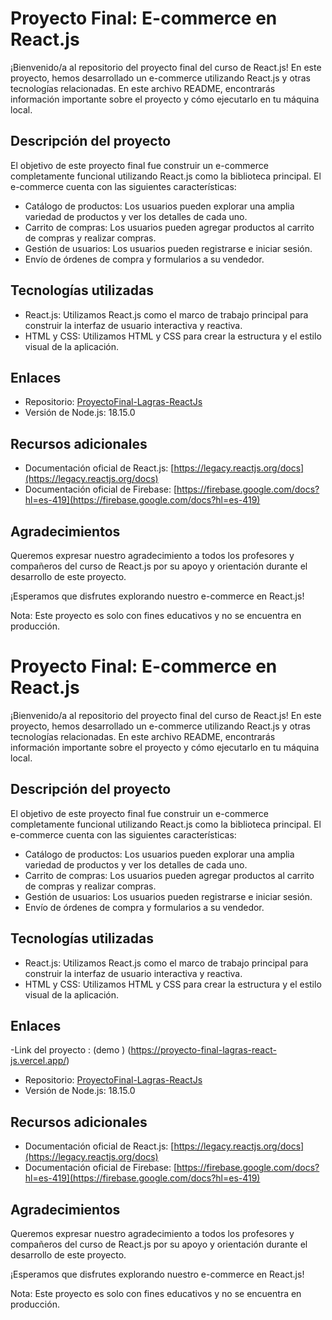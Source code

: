 # Proyecto Final: E-commerce en React.js

¡Bienvenido/a al repositorio del proyecto final del curso de React.js! En este proyecto, hemos desarrollado un e-commerce utilizando React.js y otras tecnologías relacionadas. En este archivo README, encontrarás información importante sobre el proyecto y cómo ejecutarlo en tu máquina local.

## Descripción del proyecto

El objetivo de este proyecto final fue construir un e-commerce completamente funcional utilizando React.js como la biblioteca principal. El e-commerce cuenta con las siguientes características:

- Catálogo de productos: Los usuarios pueden explorar una amplia variedad de productos y ver los detalles de cada uno.
- Carrito de compras: Los usuarios pueden agregar productos al carrito de compras y realizar compras.
- Gestión de usuarios: Los usuarios pueden registrarse e iniciar sesión.
- Envío de órdenes de compra y formularios a su vendedor.

## Tecnologías utilizadas

- React.js: Utilizamos React.js como el marco de trabajo principal para construir la interfaz de usuario interactiva y reactiva.
- HTML y CSS: Utilizamos HTML y CSS para crear la estructura y el estilo visual de la aplicación.

## Enlaces

- Repositorio: [ProyectoFinal-Lagras-ReactJs](https://github.com/tu_usuario/ProyectoFinal-Lagras-ReactJs)
- Versión de Node.js: 18.15.0

## Recursos adicionales

- Documentación oficial de React.js: [https://legacy.reactjs.org/docs](https://legacy.reactjs.org/docs)
- Documentación oficial de Firebase: [https://firebase.google.com/docs?hl=es-419](https://firebase.google.com/docs?hl=es-419)

## Agradecimientos

Queremos expresar nuestro agradecimiento a todos los profesores y compañeros del curso de React.js por su apoyo y orientación durante el desarrollo de este proyecto.

¡Esperamos que disfrutes explorando nuestro e-commerce en React.js!

Nota: Este proyecto es solo con fines educativos y no se encuentra en producción.
# Proyecto Final: E-commerce en React.js

¡Bienvenido/a al repositorio del proyecto final del curso de React.js! En este proyecto, hemos desarrollado un e-commerce utilizando React.js y otras tecnologías relacionadas. En este archivo README, encontrarás información importante sobre el proyecto y cómo ejecutarlo en tu máquina local.

## Descripción del proyecto

El objetivo de este proyecto final fue construir un e-commerce completamente funcional utilizando React.js como la biblioteca principal. El e-commerce cuenta con las siguientes características:

- Catálogo de productos: Los usuarios pueden explorar una amplia variedad de productos y ver los detalles de cada uno.
- Carrito de compras: Los usuarios pueden agregar productos al carrito de compras y realizar compras.
- Gestión de usuarios: Los usuarios pueden registrarse e iniciar sesión.
- Envío de órdenes de compra y formularios a su vendedor.

## Tecnologías utilizadas

- React.js: Utilizamos React.js como el marco de trabajo principal para construir la interfaz de usuario interactiva y reactiva.
- HTML y CSS: Utilizamos HTML y CSS para crear la estructura y el estilo visual de la aplicación.

## Enlaces
-Link del proyecto : (demo ) (https://proyecto-final-lagras-react-js.vercel.app/)
- Repositorio: [ProyectoFinal-Lagras-ReactJs](https://github.com/tu_usuario/ProyectoFinal-Lagras-ReactJs)
- Versión de Node.js: 18.15.0

## Recursos adicionales

- Documentación oficial de React.js: [https://legacy.reactjs.org/docs](https://legacy.reactjs.org/docs)
- Documentación oficial de Firebase: [https://firebase.google.com/docs?hl=es-419](https://firebase.google.com/docs?hl=es-419)

## Agradecimientos

Queremos expresar nuestro agradecimiento a todos los profesores y compañeros del curso de React.js por su apoyo y orientación durante el desarrollo de este proyecto.

¡Esperamos que disfrutes explorando nuestro e-commerce en React.js!

Nota: Este proyecto es solo con fines educativos y no se encuentra en producción.
